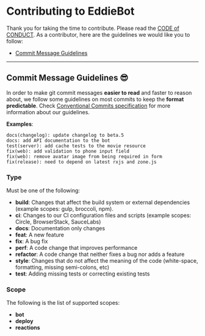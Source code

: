 # Contributing to EddieBot

Thank you for taking the time to contribute. Please read the [CODE of CONDUCT](CODE_OF_CONDUCT.md).
As a contributor, here are the guidelines we would like you to follow:

 - [Commit Message Guidelines](#commit)

---

## <a name="commit"></a> Commit Message Guidelines 😎
In order to make git commit messages **easier to read** and faster to reason about, we follow some guidelines on most commits to keep the **format predictable**. Check [Conventional Commits specification](https://conventionalcommits.org) for more information about our guidelines.

**Examples**:

```
docs(changelog): update changelog to beta.5
docs: add API documentation to the bot
test(server): add cache tests to the movie resource
fix(web): add validation to phone input field
fix(web): remove avatar image from being required in form
fix(release): need to depend on latest rxjs and zone.js
```

### Type
Must be one of the following:

* **build**: Changes that affect the build system or external dependencies (example scopes: gulp, broccoli, npm).
* **ci**: Changes to our CI configuration files and scripts (example scopes: Circle, BrowserStack, SauceLabs)
* **docs**: Documentation only changes
* **feat**: A new feature
* **fix**: A bug fix
* **perf**: A code change that improves performance
* **refactor**: A code change that neither fixes a bug nor adds a feature
* **style**: Changes that do not affect the meaning of the code (white-space, formatting, missing semi-colons, etc)
* **test**: Adding missing tests or correcting existing tests

### Scope
The following is the list of supported scopes:

* **bot**
* **deploy**
* **reactions**
